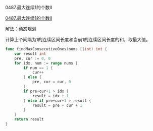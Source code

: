 0487.最大连续1的个数II

[0487.最大连续1的个数II](https://leetcode.cn/problems/max-consecutive-ones-ii/)



解法：动态规划



计算上个间隔为1的连续区间长度和当前1的连续区间长度的和，取最大值。



```go
func findMaxConsecutiveOnes(nums []int) int {
	var result int
	pre, cur := 0, 0
	for idx, num := range nums {
		if num == 1 {
			cur++
		} else {
			pre, cur = cur, 0
		}
		if pre+cur+1 > idx {
			result = idx + 1
		} else if pre+cur+1 > result {
			result = pre + cur + 1
		}
	}
	return result
}
```
